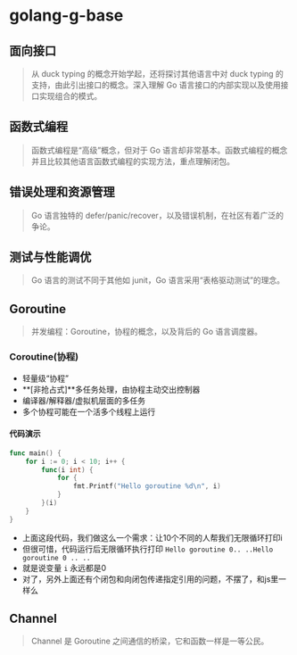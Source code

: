 # golang-g-base

## 面向接口

> 从 duck typing 的概念开始学起，还将探讨其他语言中对 duck typing 的支持，由此引出接口的概念。深入理解 Go 语言接口的内部实现以及使用接口实现组合的模式。

## 函数式编程

> 函数式编程是“高级”概念，但对于 Go 语言却非常基本。函数式编程的概念并且比较其他语言函数式编程的实现方法，重点理解闭包。

## 错误处理和资源管理

> Go 语言独特的 defer/panic/recover，以及错误机制，在社区有着广泛的争论。

## 测试与性能调优

> Go 语言的测试不同于其他如 junit，Go 语言采用“表格驱动测试”的理念。

## Goroutine

> 并发编程：Goroutine，协程的概念，以及背后的 Go 语言调度器。

### Coroutine(协程)

- 轻量级“协程”
- **[非抢占式]**多任务处理，由协程主动交出控制器
- 编译器/解释器/虚拟机层面的多任务
- 多个协程可能在一个活多个线程上运行

#### 代码演示

```go
func main() {
	for i := 0; i < 10; i++ {
		func(i int) {
			for {
				fmt.Printf("Hello goroutine %d\n", i)
			}
		}(i)
	}
}
```

- 上面这段代码，我们做这么一个需求：让10个不同的人帮我们无限循环打印i
- 但很可惜，代码运行后无限循环执行打印 `Hello goroutine 0.. ..Hello goroutine 0 .. ..`
- 就是说变量 `i` 永远都是0
- 对了，另外上面还有个闭包和向闭包传递指定引用的问题，不摆了，和js里一样么

## Channel

> Channel 是 Goroutine 之间通信的桥梁，它和函数一样是一等公民。
